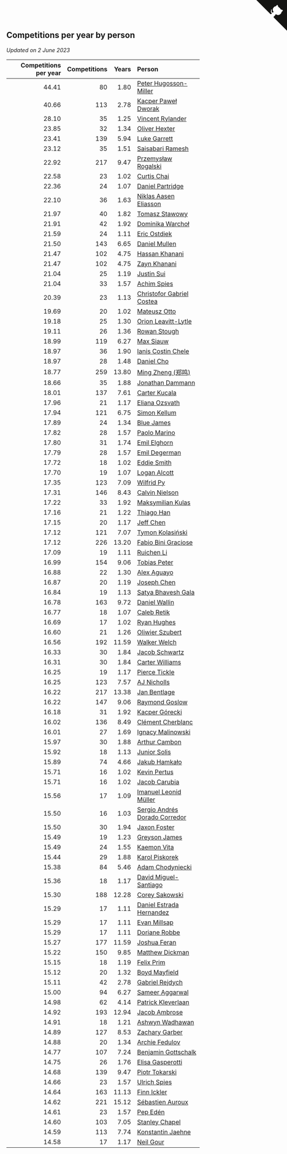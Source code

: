 ## Competitions per year by person

*Updated on  2 June 2023*

| Competitions per year | Competitions | Years | Person |
| ---: | ---: | ---: | :--- |
| 44.41 | 80 | 1.80 | [Peter Hugosson-Miller](https://www.worldcubeassociation.org/persons/2021HUGO01) |
| 40.66 | 113 | 2.78 | [Kacper Paweł Dworak](https://www.worldcubeassociation.org/persons/2020DWOR01) |
| 28.10 | 35 | 1.25 | [Vincent Rylander](https://www.worldcubeassociation.org/persons/2022RYLA01) |
| 23.85 | 32 | 1.34 | [Oliver Hexter](https://www.worldcubeassociation.org/persons/2022HEXT01) |
| 23.41 | 139 | 5.94 | [Luke Garrett](https://www.worldcubeassociation.org/persons/2017GARR05) |
| 23.12 | 35 | 1.51 | [Saisabari Ramesh](https://www.worldcubeassociation.org/persons/2021RAME01) |
| 22.92 | 217 | 9.47 | [Przemysław Rogalski](https://www.worldcubeassociation.org/persons/2013ROGA02) |
| 22.58 | 23 | 1.02 | [Curtis Chai](https://www.worldcubeassociation.org/persons/2022CHAI02) |
| 22.36 | 24 | 1.07 | [Daniel Partridge](https://www.worldcubeassociation.org/persons/2022PART02) |
| 22.10 | 36 | 1.63 | [Niklas Aasen Eliasson](https://www.worldcubeassociation.org/persons/2021ELIA01) |
| 21.97 | 40 | 1.82 | [Tomasz Stawowy](https://www.worldcubeassociation.org/persons/2021STAW01) |
| 21.91 | 42 | 1.92 | [Dominika Warchoł](https://www.worldcubeassociation.org/persons/2021WARC01) |
| 21.59 | 24 | 1.11 | [Eric Ostdiek](https://www.worldcubeassociation.org/persons/2022OSTD01) |
| 21.50 | 143 | 6.65 | [Daniel Mullen](https://www.worldcubeassociation.org/persons/2016MULL04) |
| 21.47 | 102 | 4.75 | [Hassan Khanani](https://www.worldcubeassociation.org/persons/2018KHAN26) |
| 21.47 | 102 | 4.75 | [Zayn Khanani](https://www.worldcubeassociation.org/persons/2018KHAN28) |
| 21.04 | 25 | 1.19 | [Justin Sui](https://www.worldcubeassociation.org/persons/2022SUIJ01) |
| 21.04 | 33 | 1.57 | [Achim Spies](https://www.worldcubeassociation.org/persons/2021SPIE01) |
| 20.39 | 23 | 1.13 | [Christofor Gabriel Costea](https://www.worldcubeassociation.org/persons/2022COST03) |
| 19.69 | 20 | 1.02 | [Mateusz Otto](https://www.worldcubeassociation.org/persons/2022OTTO01) |
| 19.18 | 25 | 1.30 | [Orion Leavitt-Lytle](https://www.worldcubeassociation.org/persons/2022LEAV01) |
| 19.11 | 26 | 1.36 | [Rowan Stough](https://www.worldcubeassociation.org/persons/2022STOU01) |
| 18.99 | 119 | 6.27 | [Max Siauw](https://www.worldcubeassociation.org/persons/2017SIAU02) |
| 18.97 | 36 | 1.90 | [Ianis Costin Chele](https://www.worldcubeassociation.org/persons/2021CHEL01) |
| 18.97 | 28 | 1.48 | [Daniel Cho](https://www.worldcubeassociation.org/persons/2021CHOD01) |
| 18.77 | 259 | 13.80 | [Ming Zheng (郑鸣)](https://www.worldcubeassociation.org/persons/2009ZHEN11) |
| 18.66 | 35 | 1.88 | [Jonathan Dammann](https://www.worldcubeassociation.org/persons/2021DAMM01) |
| 18.01 | 137 | 7.61 | [Carter Kucala](https://www.worldcubeassociation.org/persons/2015KUCA01) |
| 17.96 | 21 | 1.17 | [Eliana Ozsvath](https://www.worldcubeassociation.org/persons/2022OZSV01) |
| 17.94 | 121 | 6.75 | [Simon Kellum](https://www.worldcubeassociation.org/persons/2016KELL12) |
| 17.89 | 24 | 1.34 | [Blue James](https://www.worldcubeassociation.org/persons/2022JAME01) |
| 17.82 | 28 | 1.57 | [Paolo Marino](https://www.worldcubeassociation.org/persons/2021MARI04) |
| 17.80 | 31 | 1.74 | [Emil Elghorn](https://www.worldcubeassociation.org/persons/2021ELGH01) |
| 17.79 | 28 | 1.57 | [Emil Degerman](https://www.worldcubeassociation.org/persons/2021DEGE01) |
| 17.72 | 18 | 1.02 | [Eddie Smith](https://www.worldcubeassociation.org/persons/2022SMIT20) |
| 17.70 | 19 | 1.07 | [Logan Alcott](https://www.worldcubeassociation.org/persons/2022ALCO02) |
| 17.35 | 123 | 7.09 | [Wilfrid Py](https://www.worldcubeassociation.org/persons/2016PYWI01) |
| 17.31 | 146 | 8.43 | [Calvin Nielson](https://www.worldcubeassociation.org/persons/2014NIEL03) |
| 17.22 | 33 | 1.92 | [Maksymilian Kulas](https://www.worldcubeassociation.org/persons/2021KULA02) |
| 17.16 | 21 | 1.22 | [Thiago Han](https://www.worldcubeassociation.org/persons/2022HANT01) |
| 17.15 | 20 | 1.17 | [Jeff Chen](https://www.worldcubeassociation.org/persons/2022CHEN19) |
| 17.12 | 121 | 7.07 | [Tymon Kolasiński](https://www.worldcubeassociation.org/persons/2016KOLA02) |
| 17.12 | 226 | 13.20 | [Fabio Bini Graciose](https://www.worldcubeassociation.org/persons/2010GRAC02) |
| 17.09 | 19 | 1.11 | [Ruichen Li](https://www.worldcubeassociation.org/persons/2022LIRU02) |
| 16.99 | 154 | 9.06 | [Tobias Peter](https://www.worldcubeassociation.org/persons/2014PETE03) |
| 16.88 | 22 | 1.30 | [Alex Aguayo](https://www.worldcubeassociation.org/persons/2022AGUA01) |
| 16.87 | 20 | 1.19 | [Joseph Chen](https://www.worldcubeassociation.org/persons/2022CHEN16) |
| 16.84 | 19 | 1.13 | [Satya Bhavesh Gala](https://www.worldcubeassociation.org/persons/2022GALA03) |
| 16.78 | 163 | 9.72 | [Daniel Wallin](https://www.worldcubeassociation.org/persons/2013WALL03) |
| 16.77 | 18 | 1.07 | [Caleb Retik](https://www.worldcubeassociation.org/persons/2022RETI01) |
| 16.69 | 17 | 1.02 | [Ryan Hughes](https://www.worldcubeassociation.org/persons/2022HUGH04) |
| 16.60 | 21 | 1.26 | [Oliwier Szubert](https://www.worldcubeassociation.org/persons/2022SZUB01) |
| 16.56 | 192 | 11.59 | [Walker Welch](https://www.worldcubeassociation.org/persons/2011WELC01) |
| 16.33 | 30 | 1.84 | [Jacob Schwartz](https://www.worldcubeassociation.org/persons/2021SCHW01) |
| 16.31 | 30 | 1.84 | [Carter Williams](https://www.worldcubeassociation.org/persons/2021WILL06) |
| 16.25 | 19 | 1.17 | [Pierce Tickle](https://www.worldcubeassociation.org/persons/2022TICK01) |
| 16.25 | 123 | 7.57 | [AJ Nicholls](https://www.worldcubeassociation.org/persons/2015NICH04) |
| 16.22 | 217 | 13.38 | [Jan Bentlage](https://www.worldcubeassociation.org/persons/2010BENT01) |
| 16.22 | 147 | 9.06 | [Raymond Goslow](https://www.worldcubeassociation.org/persons/2014GOSL01) |
| 16.18 | 31 | 1.92 | [Kacper Górecki](https://www.worldcubeassociation.org/persons/2021GORE01) |
| 16.02 | 136 | 8.49 | [Clément Cherblanc](https://www.worldcubeassociation.org/persons/2014CHER05) |
| 16.01 | 27 | 1.69 | [Ignacy Malinowski](https://www.worldcubeassociation.org/persons/2021MALI02) |
| 15.97 | 30 | 1.88 | [Arthur Cambon](https://www.worldcubeassociation.org/persons/2021CAMB01) |
| 15.92 | 18 | 1.13 | [Junior Solis](https://www.worldcubeassociation.org/persons/2022SOLI03) |
| 15.89 | 74 | 4.66 | [Jakub Hamkało](https://www.worldcubeassociation.org/persons/2018HAMK01) |
| 15.71 | 16 | 1.02 | [Kevin Pertus](https://www.worldcubeassociation.org/persons/2022PERT01) |
| 15.71 | 16 | 1.02 | [Jacob Carubia](https://www.worldcubeassociation.org/persons/2022CARU02) |
| 15.56 | 17 | 1.09 | [Imanuel Leonid Müller](https://www.worldcubeassociation.org/persons/2022MULL02) |
| 15.50 | 16 | 1.03 | [Sergio Andrés Dorado Corredor](https://www.worldcubeassociation.org/persons/2022CORR05) |
| 15.50 | 30 | 1.94 | [Jaxon Foster](https://www.worldcubeassociation.org/persons/2021FOST01) |
| 15.49 | 19 | 1.23 | [Greyson James](https://www.worldcubeassociation.org/persons/2022JAME02) |
| 15.49 | 24 | 1.55 | [Kaemon Vita](https://www.worldcubeassociation.org/persons/2021VITA01) |
| 15.44 | 29 | 1.88 | [Karol Piskorek](https://www.worldcubeassociation.org/persons/2021PISK01) |
| 15.38 | 84 | 5.46 | [Adam Chodyniecki](https://www.worldcubeassociation.org/persons/2017CHOD02) |
| 15.36 | 18 | 1.17 | [David Miguel-Santiago](https://www.worldcubeassociation.org/persons/2022MIGU02) |
| 15.30 | 188 | 12.28 | [Corey Sakowski](https://www.worldcubeassociation.org/persons/2011SAKO01) |
| 15.29 | 17 | 1.11 | [Daniel Estrada Hernandez](https://www.worldcubeassociation.org/persons/2022HERN07) |
| 15.29 | 17 | 1.11 | [Evan Millsap](https://www.worldcubeassociation.org/persons/2022MILL05) |
| 15.29 | 17 | 1.11 | [Doriane Robbe](https://www.worldcubeassociation.org/persons/2022ROBB03) |
| 15.27 | 177 | 11.59 | [Joshua Feran](https://www.worldcubeassociation.org/persons/2011FERA01) |
| 15.22 | 150 | 9.85 | [Matthew Dickman](https://www.worldcubeassociation.org/persons/2013DICK01) |
| 15.15 | 18 | 1.19 | [Felix Prim](https://www.worldcubeassociation.org/persons/2022PRIM01) |
| 15.12 | 20 | 1.32 | [Boyd Mayfield](https://www.worldcubeassociation.org/persons/2022MAYF01) |
| 15.11 | 42 | 2.78 | [Gabriel Rejdych](https://www.worldcubeassociation.org/persons/2020REJD01) |
| 15.00 | 94 | 6.27 | [Sameer Aggarwal](https://www.worldcubeassociation.org/persons/2017AGGA01) |
| 14.98 | 62 | 4.14 | [Patrick Kleverlaan](https://www.worldcubeassociation.org/persons/2019KLEV01) |
| 14.92 | 193 | 12.94 | [Jacob Ambrose](https://www.worldcubeassociation.org/persons/2010AMBR01) |
| 14.91 | 18 | 1.21 | [Ashwyn Wadhawan](https://www.worldcubeassociation.org/persons/2022WADH02) |
| 14.89 | 127 | 8.53 | [Zachary Garber](https://www.worldcubeassociation.org/persons/2014GARB01) |
| 14.88 | 20 | 1.34 | [Archie Fedulov](https://www.worldcubeassociation.org/persons/2022FEDU01) |
| 14.77 | 107 | 7.24 | [Benjamin Gottschalk](https://www.worldcubeassociation.org/persons/2016GOTT01) |
| 14.75 | 26 | 1.76 | [Elisa Gasperotti](https://www.worldcubeassociation.org/persons/2021GASP01) |
| 14.68 | 139 | 9.47 | [Piotr Tokarski](https://www.worldcubeassociation.org/persons/2013TOKA01) |
| 14.66 | 23 | 1.57 | [Ulrich Spies](https://www.worldcubeassociation.org/persons/2021SPIE02) |
| 14.64 | 163 | 11.13 | [Finn Ickler](https://www.worldcubeassociation.org/persons/2012ICKL01) |
| 14.62 | 221 | 15.12 | [Sébastien Auroux](https://www.worldcubeassociation.org/persons/2008AURO01) |
| 14.61 | 23 | 1.57 | [Pep Edén](https://www.worldcubeassociation.org/persons/2021EDEN01) |
| 14.60 | 103 | 7.05 | [Stanley Chapel](https://www.worldcubeassociation.org/persons/2016CHAP04) |
| 14.59 | 113 | 7.74 | [Konstantin Jaehne](https://www.worldcubeassociation.org/persons/2015JAEH01) |
| 14.58 | 17 | 1.17 | [Neil Gour](https://www.worldcubeassociation.org/persons/2022GOUR01) |


<a href="https://github.com/jonatanklosko/wca_statistics" class="github-corner" aria-label="View source on Github"><svg width="80" height="80" viewBox="0 0 250 250" style="fill:#151513; color:#fff; position: absolute; top: 0; border: 0; right: 0;" aria-hidden="true"><path d="M0,0 L115,115 L130,115 L142,142 L250,250 L250,0 Z"></path><path d="M128.3,109.0 C113.8,99.7 119.0,89.6 119.0,89.6 C122.0,82.7 120.5,78.6 120.5,78.6 C119.2,72.0 123.4,76.3 123.4,76.3 C127.3,80.9 125.5,87.3 125.5,87.3 C122.9,97.6 130.6,101.9 134.4,103.2" fill="currentColor" style="transform-origin: 130px 106px;" class="octo-arm"></path><path d="M115.0,115.0 C114.9,115.1 118.7,116.5 119.8,115.4 L133.7,101.6 C136.9,99.2 139.9,98.4 142.2,98.6 C133.8,88.0 127.5,74.4 143.8,58.0 C148.5,53.4 154.0,51.2 159.7,51.0 C160.3,49.4 163.2,43.6 171.4,40.1 C171.4,40.1 176.1,42.5 178.8,56.2 C183.1,58.6 187.2,61.8 190.9,65.4 C194.5,69.0 197.7,73.2 200.1,77.6 C213.8,80.2 216.3,84.9 216.3,84.9 C212.7,93.1 206.9,96.0 205.4,96.6 C205.1,102.4 203.0,107.8 198.3,112.5 C181.9,128.9 168.3,122.5 157.7,114.1 C157.9,116.9 156.7,120.9 152.7,124.9 L141.0,136.5 C139.8,137.7 141.6,141.9 141.8,141.8 Z" fill="currentColor" class="octo-body"></path></svg></a><style>.github-corner:hover .octo-arm{animation:octocat-wave 560ms ease-in-out}@keyframes octocat-wave{0%,100%{transform:rotate(0)}20%,60%{transform:rotate(-25deg)}40%,80%{transform:rotate(10deg)}}@media (max-width:500px){.github-corner:hover .octo-arm{animation:none}.github-corner .octo-arm{animation:octocat-wave 560ms ease-in-out}}</style>
